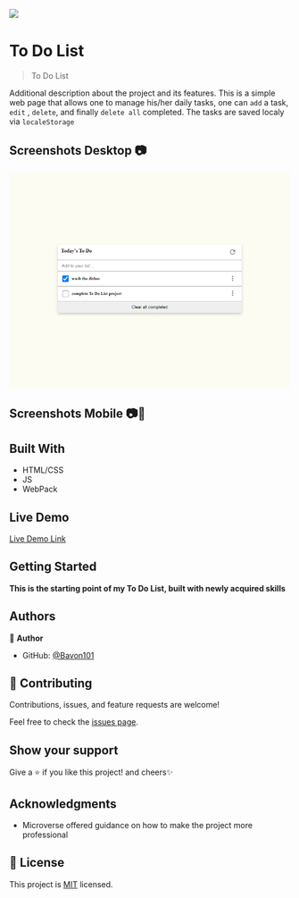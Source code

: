 ![](https://img.shields.io/badge/Microverse-blueviolet)

# To Do List

> To Do List
<!-- ![screenshot](./hello_microverse.png) -->

<!-- ## You can access the live portfolio [here](https://bavon101.github.io/my_portfolio/#About) -->

Additional description about the project and its features.
This is a simple web page that allows one to manage his/her daily tasks, one can `add` a task, `edit` , `delete`, and finally `delete all` completed.
The tasks are saved localy via `localeStorage`
## Screenshots Desktop 📷
![screenshot](./images/screen_0_0.PNG)

## Screenshots Mobile 📷📲

## Built With

- HTML/CSS
- JS
- WebPack


## Live Demo

[Live Demo Link](https://bavon101.github.io/todoList/dist/)


## Getting Started

**This is the starting point of my To Do List, built with newly acquired skills**



<!-- To get a local copy up and running follow these simple example steps.

### Prerequisites

### Setup

### Install

### Usage

### Run tests

### Deployment -->



## Authors

👤 **Author**

- GitHub: [@Bavon101](https://github.com/Bavon101)



## 🤝 Contributing

Contributions, issues, and feature requests are welcome!

Feel free to check the [issues page](../../issues/).

## Show your support

Give a ⭐️ if you like this project! and cheers✨

## Acknowledgments

- Microverse offered guidance on how to make the project more professional



## 📝 License

This project is [MIT](./MIT.md) licensed.
